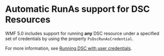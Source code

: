 # Automatic RunAs support for DSC Resources

WMF 5.0 includes support for running **any** DSC resource under a specified set of credentials by using the property `PsDscRunAsCredential`. 

For more information, see [Running DSC with user credentials](../../dsc/runAsUser.md).